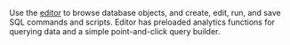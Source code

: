 Use the [editor](xbg1640280430669.md) to browse database objects, and create, edit, run, and save SQL commands and scripts. Editor has preloaded analytics functions for querying data and a simple point-and-click query builder.

